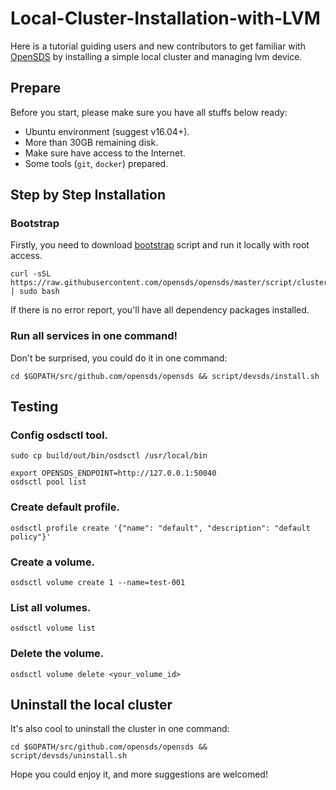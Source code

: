 # Local-Cluster-Installation-with-LVM

Here is a tutorial guiding users and new contributors to get familiar with [OpenSDS](https://github.com/opensds/opensds) by installing a simple local cluster and managing lvm device.

## Prepare
Before you start, please make sure you have all stuffs below ready:
- Ubuntu environment (suggest v16.04+).
- More than 30GB remaining disk.
- Make sure have access to the Internet.
- Some tools (```git```, ```docker```) prepared.

## Step by Step Installation
### Bootstrap
Firstly, you need to download [bootstrap](https://github.com/opensds/opensds/blob/development/script/cluster/bootstrap.sh) script and run it locally with root access.
```shell
curl -sSL https://raw.githubusercontent.com/opensds/opensds/master/script/cluster/bootstrap.sh | sudo bash
```
If there is no error report, you'll have all dependency packages installed.

### Run all services in one command!
Don't be surprised, you could do it in one command:
```
cd $GOPATH/src/github.com/opensds/opensds && script/devsds/install.sh
```

## Testing
### Config osdsctl tool.
```
sudo cp build/out/bin/osdsctl /usr/local/bin

export OPENSDS_ENDPOINT=http://127.0.0.1:50040
osdsctl pool list
```

### Create default profile.
```
osdsctl profile create '{"name": "default", "description": "default policy"}'
```

### Create a volume.
```
osdsctl volume create 1 --name=test-001
```

### List all volumes.
```
osdsctl volume list
```

### Delete the volume.
```
osdsctl volume delete <your_volume_id>
```

## Uninstall the local cluster
It's also cool to uninstall the cluster in one command:
```
cd $GOPATH/src/github.com/opensds/opensds && script/devsds/uninstall.sh
```

Hope you could enjoy it, and more suggestions are welcomed!
